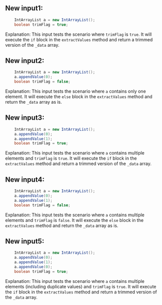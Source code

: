 ## New input1:
```java
    IntArrayList a = new IntArrayList();
    boolean trimFlag = true;
```
Explanation: This input tests the scenario where `trimFlag` is `true`. It will execute the `if` block in the `extractValues` method and return a trimmed version of the `_data` array.

## New input2:
```java
    IntArrayList a = new IntArrayList();
    a.appendValue(0);
    boolean trimFlag = false;
```
Explanation: This input tests the scenario where `a` contains only one element. It will execute the `else` block in the `extractValues` method and return the `_data` array as is.

## New input3:
```java
    IntArrayList a = new IntArrayList();
    a.appendValue(0);
    a.appendValue(1);
    boolean trimFlag = true;
```
Explanation: This input tests the scenario where `a` contains multiple elements and `trimFlag` is `true`. It will execute the `if` block in the `extractValues` method and return a trimmed version of the `_data` array.

## New input4:
```java
    IntArrayList a = new IntArrayList();
    a.appendValue(0);
    a.appendValue(1);
    boolean trimFlag = false;
```
Explanation: This input tests the scenario where `a` contains multiple elements and `trimFlag` is `false`. It will execute the `else` block in the `extractValues` method and return the `_data` array as is.

## New input5:
```java
    IntArrayList a = new IntArrayList();
    a.appendValue(0);
    a.appendValue(1);
    a.appendValue(0);
    boolean trimFlag = true;
```
Explanation: This input tests the scenario where `a` contains multiple elements (including duplicate values) and `trimFlag` is `true`. It will execute the `if` block in the `extractValues` method and return a trimmed version of the `_data` array.